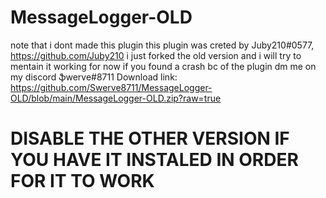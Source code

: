 # MessageLogger-OLD
note that i dont made this plugin this plugin was creted by Juby210#0577, https://github.com/Juby210
i just forked the old version and i will try to mentain it working for now 
if you found a crash bc of the plugin dm me on my discord ֆwerve#8711
Download link: https://github.com/Swerve8711/MessageLogger-OLD/blob/main/MessageLogger-OLD.zip?raw=true

# DISABLE THE OTHER VERSION IF YOU HAVE IT INSTALED IN ORDER FOR IT TO WORK
